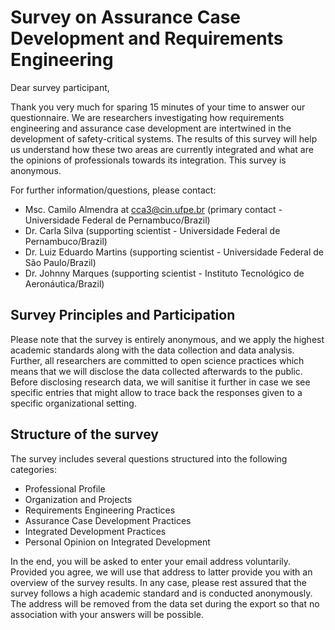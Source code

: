 # Survey on Assurance Case Development and Requirements Engineering

Dear survey participant,  

Thank you very much for sparing 15 minutes of your time to answer our questionnaire. We are researchers investigating how requirements engineering and assurance case development are intertwined in the development of safety-critical systems. The results of this survey will help us understand how these two areas are currently integrated and what are the opinions of professionals towards its integration. This survey is anonymous.

For further information/questions, please contact:
* Msc. Camilo Almendra at cca3@cin.ufpe.br (primary contact - Universidade Federal de Pernambuco/Brazil)
* Dr. Carla Silva (supporting scientist - Universidade Federal de Pernambuco/Brazil)
* Dr. Luiz Eduardo Martins (supporting scientist - Universidade Federal de São Paulo/Brazil)
* Dr. Johnny Marques (supporting scientist - Instituto Tecnológico de Aeronáutica/Brazil)

## Survey Principles and Participation

Please note that the survey is entirely anonymous, and we apply the highest academic standards along with the data collection and data analysis. Further, all researchers are committed to open science practices which means that we will disclose the data collected afterwards to the public. Before disclosing research data, we will sanitise it further in case we see specific entries that might allow to trace back the responses given to a specific organizational setting.

## Structure of the survey

The survey includes several questions structured into the following categories:  
* Professional Profile
* Organization and Projects
* Requirements Engineering Practices
* Assurance Case Development Practices
* Integrated Development Practices
* Personal Opinion on Integrated Development

In the end, you will be asked to enter your email address voluntarily. Provided you agree, we will use that address to latter provide you with an overview of the survey results. In any case, please rest assured that the survey follows a high academic standard and is conducted anonymously. The address will be removed from the data set during the export so that no association with your answers will be possible. 
